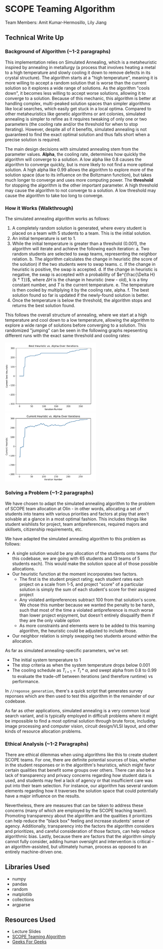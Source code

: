 # SCOPE Teaming Algorithm

Team Members: Amit Kumar-Hermosillo, Lily Jiang

## Technical Write Up

### Background of Algorithm (~1-2 paragraphs)

This implementation relies on Simulated Annealing, which is a metaheuristic
inspired by annealing in metallurgy (a process that involves heating a metal to
a high temperature and slowly cooling it down to remove defects in its crystal
structure). The algorithm starts at a "high temperature", meaning it is more
willing to accept a random solution that is worse than the current solution so
it explores a wide range of solutions. As the algorithm "cools down", it becomes
less willing to accept worse solutions, allowing it to converge to a solution.
Because of this mechanic, this algorithm is better at handling complex,
multi-peaked solution spaces than simpler algorithms like local searches, which
easily get stuck in a local optima. Compared to other metaheuristics like
genetic algorithms or ant colonies, simulated annealing is simpler to refine as
it requires tweaking of only one or two parameters (the cooling rate and/or the
threshold for when to stop iterating). However, despite all of it benefits,
simulated annealing is not guaranteed to find the exact optimal solution and
thus falls short when a precise solution is required.

The main design decisions with simulated annealing stem from the parameter
values. **Alpha**, the cooling rate, determines how quickly the algorithm will
converge to a solution. A low alpha like 0.8 causes the algorithm to converge
quickly, but is more likely to not find a more optimal solution. A high alpha
like 0.99 allows the algorithm to explore more of the solution space (due to its
influence on the Boltzmann function), but takes much longer to converge and uses
more computing power. The **threshold** for stopping the algorithm is the other
important parameter. A high threshold may cause the algorithm to not converge to
a solution. A low threshold may cause the algorithm to take too long to
converge.

### How it Works (Walkthrough)

The simulated annealing algorithm works as follows:

1. A completely random solution is generated, where every student is placed on a
   team with 5 students to a team. This is the initial solution.
2. An initial temperature is set to 1.
3. While the initial temperature is greater than a threshold (0.001), the
   algorithm will iterate and achieve the following each iteration: a. Two
   random students are selected to swap teams, representing the neighbor
   relation. b. The algorithm calculates the change in heuristic (the score of
   the solution) if the two students were to swap teams. c. If the change in
   heuristic is positive, the swap is accepted. d. If the change in heuristic is
   negative, the swap is accepted with a probability of
   $e^{\frac{\Delta H}{k * T}}$, where $\Delta H$ is the change in heuristic
   (new - old), k is a tiny constant number, and $T$ is the current temperature.
   e. The temperature is then cooled by multiplying it by the cooling rate,
   alpha. f. The best solution found so far is updated if the newly-found
   solution is better.
4. Once the temperature is below the threshold, the algorithm stops and returns
   the best solution found.

This follows the overall structure of annealing, where we start at a high
temperature and cool down to a low temperature, allowing the algorithm to
explore a wide range of solutions before converging to a solution. This
randomized "jumping" can be seen in the following graphs repesenting different
runs with the exact same threshold and cooling rates:

<img src="media/anneal_with_visual1.jpg" alt="annealing process with visual (increasing only)" width="300"/>
<img src="media/anneal_with_visual2.jpg" alt="annealing process with visual" width="300"/>

### Solving a Problem (~1-2 paragraphs)

We have chosen to adapt the simulated annealing algorithm to the problem of
SCOPE team allocation at Olin - in other words, allocating a set of students
into teams with various priorities and factors at play that aren't solvable at a
glance in a most optimal fashion. This includes things like student wishlists
for project, team antipreferences, required majors and skillsets, citizenship
requirements, etc.

We have adapted the simulated annealing algorithm to this problem as follows:

- A single solution would be any allocation of the students onto teams (for this
  codebase, we are going with 65 students and 13 teams of 5 students each). This
  would make the solution space all of those possible allocations.
- Our heuristic function at the moment incorporates two factors.
  - The first is the student project rating; each student rates each project on
    a scale from 1-5, and project "score" of a particular solution is simply the
    sum of each student's score for their assigned project
  - Any violated antipreferences subtract 100 from that solution's score. We
    chose this number because we wanted the penalty to be harsh, such that most
    of the time a violated antipreference is much worse than lower project
    enjoyment, but doesn't entirely disqualify them if they are the only viable
    option
  - As more constraints and elements were to be added to this teaming algorithm,
    the heuristic could be adjusted to include those.
- Our neighbor relation is simply swapping two students around within the
  allocation.

As far as simulated annealing-specific parameters, we've set:

- The initial system temperature to 1
- The stop criteria as when the system temperature drops below 0.001
- The cooling schedule as $T_{i+1} = T_i * \alpha$, and swept alpha from 0.8 to
  0.99 to evaluate the trade-off between iterations (and therefore runtime) vs
  performance.

In `//reponse_generation`, there's a quick script that generates survey reponses
which are then used to test this algorithm in the remainder of our codebase.

As far as other applications, simulated annealing is a very common local search
variant, and is typically employed in difficult problems where it might be
impossible to find a most optimal solution through brute force, including image
processing and computer vision, circuit design/VLSI layout, and other kinds of
resource allocation problems.

### Ethical Analysis (~1-2 Paragraphs)

There are ethical dilemmas when using algorithms like this to create student
SCOPE teams. For one, there are definite potential sources of bias, whether in
the student responses or in the algorithm's heuristics, which might favor
certain qualities that benefit some groups over others. There can also be a lack
of transparency and privacy concerns regarding how student data is used, and
students may feel a lack of agency or that insufficient care was put into their
team selection. For instance, our algorithm has several random elements
regarding how it traverses the solution space that could potentially have a
major influence on the results.

Nevertheless, there are measures that can be taken to address these concerns
(many of which are employed by the SCOPE teaching team!). Promoting transparency
about the algorithm and the qualities it prioritizes can help reduce the "black
box" feeling and increase students' sense of agency. Additionally, transparency
into the factors the algorithm considers and prioritizes, and careful
consideration of those factors, can help reduce algorithmic bias. Lastly,
because there are factors that the algorithm simply cannot fully consider,
adding human oversight and intervention is critical – an algorithm-assisted, but
ultimately human, process as opposed to an entirely machine-driven one.

## Libraries Used

- numpy
- pandas
- random
- matplotlib
- collections
- argparse

## Resources Used

- Lecture Slides
- [SCOPE Teaming Algorithm](https://github.com/AllenDowney/TeamAllocation)
- [Geeks For Geeks](https://www.geeksforgeeks.org/simulated-annealing/)

